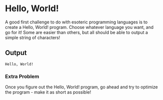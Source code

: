 # Hello, World!

A good first challenge to do with esoteric programming languages is to create a Hello, World! program. Choose whatever language you want, and go for it! Some are easier than others, but all should be able to output a simple string of characters!

## Output
`Hello, World!`

### Extra Problem
Once you figure out the Hello, World! program, go ahead and try to optimize the program - make it as short as possible!
